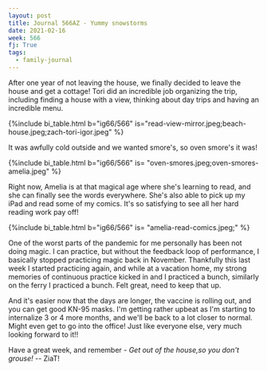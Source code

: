 ```yaml
---
layout: post
title: Journal 566AZ - Yummy snowstorms
date: 2021-02-16
week: 566
fj: True
tags:
  - family-journal
---
```


After one year of not leaving the house, we finally decided to leave the house and get a cottage! Tori did an incredible job organizing the trip, including finding a house with a view, thinking about day trips and having an incredible menu.

{%include bi_table.html b="ig66/566"
is="read-view-mirror.jpeg;beach-house.jpeg;zach-tori-igor.jpeg" %}

It was awfully cold outside and we wanted smore's, so oven smore's it was!

{%include bi_table.html b="ig66/566" is=
"oven-smores.jpeg;oven-smores-amelia.jpeg"
%}

Right now, Amelia is at that magical age where she's learning to read, and she can finally see the words everywhere. She's also able to pick up my iPad and read some of my comics. It's so satisfying to see all her hard reading work pay off!

{%include bi_table.html b="ig66/566" is=
"amelia-read-comics.jpeg;"
%}

One of the worst parts of the pandemic for me personally has been not doing magic. I can practice, but without the feedback loop of performance, I basically stopped practicing magic back in November. Thankfully this last week I started practicing again, and while at a vacation home, my strong memories of continuous practice kicked in and I practiced a bunch, similarly on the ferry I practiced a bunch. Felt great, need to keep that up.

And it's easier now that the days are longer, the vaccine is rolling out, and you can get good KN-95 masks. I'm getting rather upbeat as I'm starting to internalize 3 or 4 more months, and we'll be back to a lot closer to normal. Might even get to go into the office! Just like everyone else, very much looking forward to it!!

Have a great week, and remember - _Get out of the house,so you don't grouse!_ -- ZiaT!
